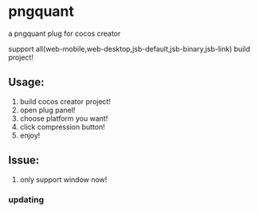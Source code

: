 # pngquant
a pngquant plug for cocos creator

support all(web-mobile,web-desktop,jsb-default,jsb-binary,jsb-link) build project!

## Usage:
1. build cocos creator project!
2. open plug panel!
3. choose platform you want!
4. click compression button!
5. enjoy!

## Issue:
1. only support window now!

### updating

